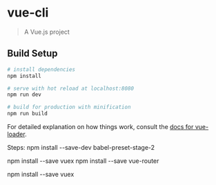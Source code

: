 # vue-cli

> A Vue.js project

## Build Setup

``` bash
# install dependencies
npm install

# serve with hot reload at localhost:8080
npm run dev

# build for production with minification
npm run build
```

For detailed explanation on how things work, consult the [docs for vue-loader](http://vuejs.github.io/vue-loader).

Steps:
npm install --save-dev babel-preset-stage-2
<!-- make sure you add the extra array element ["stage-2"] in .babelrc -->
npm install --save vuex
npm install --save vue-router
<!-- decide on basic framework -->
<!-- create the vue components -->
<!-- make the routes -->
<!-- note: don't forget <router-view /> -->
npm install --save vuex
